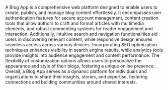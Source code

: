 A Blog App is a comprehensive web platform designed to enable users to create, publish, and manage blog content effortlessly. It encompasses user authentication features for secure account management, content creation tools that allow authors to craft and format articles with multimedia elements, and robust commenting systems for reader engagement and interaction. Additionally, intuitive search and navigation functionalities aid users in discovering relevant content, while responsive design ensures seamless access across various devices. Incorporating SEO optimization techniques enhances visibility in search engine results, while analytics tools provide insights into audience engagement and content performance. The flexibility of customization options allows users to personalize the appearance and style of their blogs, fostering a unique online presence. Overall, a Blog App serves as a dynamic platform for individuals and organizations to share their insights, stories, and expertise, fostering connections and building communities around shared interests.
